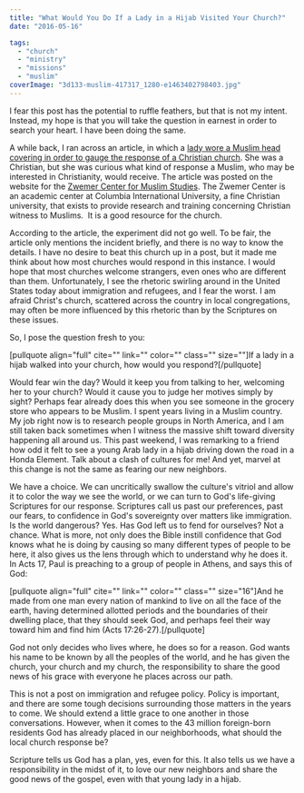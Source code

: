 ```yaml
---
title: "What Would You Do If a Lady in a Hijab Visited Your Church?"
date: "2016-05-16"

tags: 
  - "church"
  - "ministry"
  - "missions"
  - "muslim"
coverImage: "3d133-muslim-417317_1280-e1463402798403.jpg"
---
```


I fear this post has the potential to ruffle feathers, but that is not my intent. Instead, my hope is that you will take the question in earnest in order to search your heart. I have been doing the same.

A while back, I ran across an article, in which a [lady wore a Muslim head covering in order to gauge the response of a Christian church](http://www.zwemercenter.com/visiting-a-church-with-a-headcovering/). She was a Christian, but she was curious what kind of response a Muslim, who may be interested in Christianity, would receive. The article was posted on the website for the [Zwemer Center for Muslim Studies](http://www.zwemercenter.com/introduction-to-zwemmer/). The Zwemer Center is an academic center at Columbia International University, a fine Christian university, that exists to provide research and training concerning Christian witness to Muslims.  It is a good resource for the church.

According to the article, the experiment did not go well. To be fair, the article only mentions the incident briefly, and there is no way to know the details. I have no desire to beat this church up in a post, but it made me think about how most churches would respond in this instance. I would hope that most churches welcome strangers, even ones who are different than them. Unfortunately, I see the rhetoric swirling around in the United States today about immigration and refugees, and I fear the worst. I am afraid Christ's church, scattered across the country in local congregations, may often be more influenced by this rhetoric than by the Scriptures on these issues.

So, I pose the question fresh to you:

\[pullquote align="full" cite="" link="" color="" class="" size=""\]If a lady in a hijab walked into your church, how would you respond?\[/pullquote\]

Would fear win the day? Would it keep you from talking to her, welcoming her to your church? Would it cause you to judge her motives simply by sight? Perhaps fear already does this when you see someone in the grocery store who appears to be Muslim. I spent years living in a Muslim country. My job right now is to research people groups in North America, and I am still taken back sometimes when I witness the massive shift toward diversity happening all around us. This past weekend, I was remarking to a friend how odd it felt to see a young Arab lady in a hijab driving down the road in a Honda Element. Talk about a clash of cultures for me! And yet, marvel at this change is not the same as fearing our new neighbors.

We have a choice. We can uncritically swallow the culture's vitriol and allow it to color the way we see the world, or we can turn to God's life-giving Scriptures for our response. Scriptures call us past our preferences, past our fears, to confidence in God's sovereignty over matters like immigration. Is the world dangerous? Yes. Has God left us to fend for ourselves? Not a chance. What is more, not only does the Bible instill confidence that God knows what he is doing by causing so many different types of people to be here, it also gives us the lens through which to understand why he does it. In Acts 17, Paul is preaching to a group of people in Athens, and says this of God:

\[pullquote align="full" cite="" link="" color="" class="" size="16"\]And he made from one man every nation of mankind to live on all the face of the earth, having determined allotted periods and the boundaries of their dwelling place, that they should seek God, and perhaps feel their way toward him and find him (Acts 17:26-27).\[/pullquote\]

God not only decides who lives where, he does so for a reason. God wants his name to be known by all the peoples of the world, and he has given the church, your church and my church, the responsibility to share the good news of his grace with everyone he places across our path.

This is not a post on immigration and refugee policy. Policy is important, and there are some tough decisions surrounding those matters in the years to come. We should extend a little grace to one another in those conversations. However, when it comes to the 43 million foreign-born residents God has already placed in our neighborhoods, what should the local church response be?

Scripture tells us God has a plan, yes, even for this. It also tells us we have a responsibility in the midst of it, to love our new neighbors and share the good news of the gospel, even with that young lady in a hijab.
